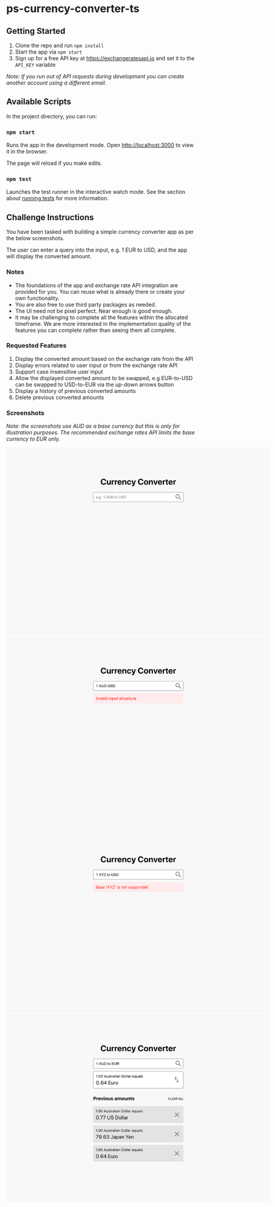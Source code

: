 # ps-currency-converter-ts

## Getting Started

1. Clone the repo and run `npm install`
2. Start the app via `npm start`
3. Sign up for a free API key at https://exchangeratesapi.io and set it to the `API_KEY` variable

_Note: If you run out of API requests during development you can create another account using a different email._


## Available Scripts

In the project directory, you can run:

### `npm start`

Runs the app in the development mode.
Open [http://localhost:3000](http://localhost:3000) to view it in the browser.

The page will reload if you make edits.

### `npm test`

Launches the test runner in the interactive watch mode.
See the section about [running tests](https://facebook.github.io/create-react-app/docs/running-tests) for more information.

## Challenge Instructions

You have been tasked with building a simple currency converter app as per the below screenshots.

The user can enter a query into the input, e.g. 1 EUR to USD, and the app will display the converted amount.

### Notes
- The foundations of the app and exchange rate API integration are provided for you. You can reuse what is already there or create your own functionality.
- You are also free to use third party packages as needed.
- The UI need not be pixel perfect. Near enough is good enough.
- It may be challenging to complete all the features within the allocated timeframe. We are more interested in the  implementation quality of the features you can complete rather than seeing them all complete.

### Requested Features

1. Display the converted amount based on the exchange rate from the API
2. Display errors related to user input or from the exchange rate API
3. Support case insensitive user input
4. Allow the displayed converted amount to be swapped, e.g EUR-to-USD can be swapped to USD-to-EUR via the up-down arrows button
5. Display a history of previous converted amounts
6. Delete previous converted amounts

### Screenshots
_Note: the screenshots use AUD as a base currency but this is only for illustration purposes. The recommended exchange rates API limits the base currency to EUR only._

<img src="assets/screen-01.png" alt="screenshot" style="max-width: 700px"/>
<img src="assets/screen-02.png" alt="screenshot" style="max-width: 700px"/>
<img src="assets/screen-03.png" alt="screenshot" style="max-width: 700px"/>
<img src="assets/screen-04.png" alt="screenshot" style="max-width: 700px"/>
